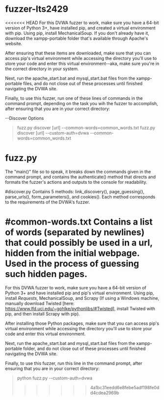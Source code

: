 # fuzzer-lts2429


<<<<<<< HEAD
For this DVWA fuzzer to work, make sure you have a 64-bit version of Python 3+, have installed pip, and created a virtual environment with pip. Using pip, install MechanicalSoup. If you don't already have it, download the xampp-portable folder that's available through Apache's website.

After ensuring that these items are downloaded, make sure that you can access pip's virtual environment while accessing the directory you'll use to store your code and enter this virtual environment--aka, make sure you're in the correct directory in your system.

Next, run the apache_start.bat and mysql_start.bat files from the xampp-portable files, and do not close out of these processes until finished navigating the DVWA site.

Finally, to use this fuzzer, run one of these lines of commands in the command prompt, depending on the task you wih the fuzzer to accomplish, after ensuring that you are in your correct directory:

--Discover Options
>fuzz.py discover [url] --common-words=common_words.txt
>fuzz.py discover [url] --custom-auth=dvwa --common-words=common_words.txt


# fuzz.py
The "main()" file so to speak, it breaks down the commands given in the command prompt, and contains the authenticate() method that directs and formats the fuzzer's actions and outputs to the console for readability.

#discover.py
Contains 5 methods: link_discovery(), page_guessing(), parse_urls(), form_parameters(), and cookies(). Each method corresponds to the requirements of the DVWA's fuzzer.

#common-words.txt
Contains a list of words (separated by newlines) that could possibly be used in a url, hidden from the initial webpage. Used in the process of guessing such hidden pages.
=======
For this DVWA fuzzer to work, make sure you have a 64-bit version of Python 3+ and have installed pip and pip's virtual environment. Using pip, install *Requests*, MechanicalSoup, and Scrapy (If using a Windows machine, manually download Twisted [here: https://www.lfd.uci.edu/~gohlke/pythonlibs/#Twisted], install Twisted with pip, and then install Scrapy with pip).

After installing those Python packages, make sure that you can access pip's virtual environment while accessing the directory you'll use to store your code and enter this virtual environment.

Next, run the apache_start.bat and mysql_start.bat files from the xampp-portable folder, and do not close out of these processes until finished navigating the DVWA site.

Finally, to use this fuzzer, run this line in the command prompt, after ensuring that you are in your correct directory:

>python fuzz.py --custom-auth=dvwa
>>>>>>> 4a1bc31eedd6e8febe5adf198fe0dd4cdea2969b

